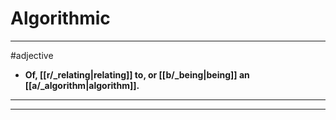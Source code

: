 # Algorithmic
---
#adjective
- **Of, [[r/_relating|relating]] to, or [[b/_being|being]] an [[a/_algorithm|algorithm]].**
---
---
